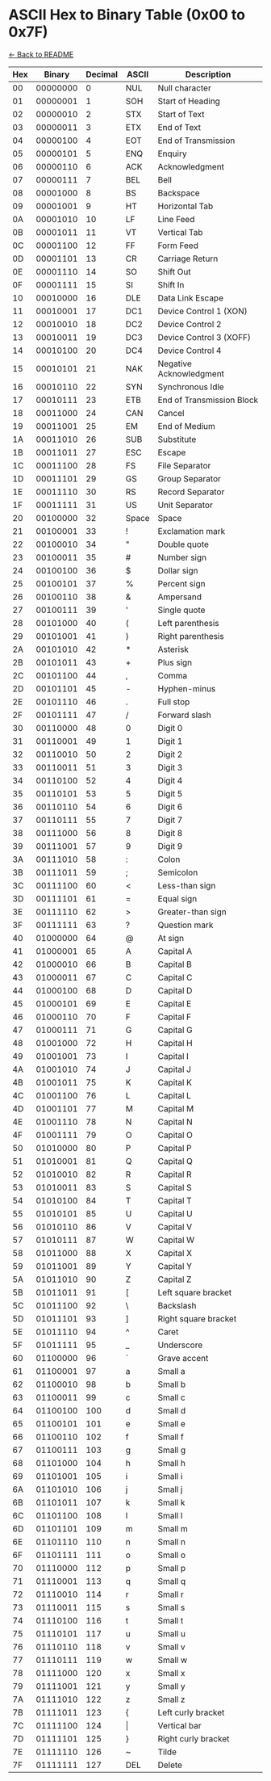 # ASCII Hex to Binary Table (0x00 to 0x7F)

[← Back to README](../../README.md)

| Hex | Binary   | Decimal | ASCII | Description               |
| --- | -------- | ------- | ----- | ------------------------- |
| 00  | 00000000 | 0       | NUL   | Null character            |
| 01  | 00000001 | 1       | SOH   | Start of Heading          |
| 02  | 00000010 | 2       | STX   | Start of Text             |
| 03  | 00000011 | 3       | ETX   | End of Text               |
| 04  | 00000100 | 4       | EOT   | End of Transmission       |
| 05  | 00000101 | 5       | ENQ   | Enquiry                   |
| 06  | 00000110 | 6       | ACK   | Acknowledgment            |
| 07  | 00000111 | 7       | BEL   | Bell                      |
| 08  | 00001000 | 8       | BS    | Backspace                 |
| 09  | 00001001 | 9       | HT    | Horizontal Tab            |
| 0A  | 00001010 | 10      | LF    | Line Feed                 |
| 0B  | 00001011 | 11      | VT    | Vertical Tab              |
| 0C  | 00001100 | 12      | FF    | Form Feed                 |
| 0D  | 00001101 | 13      | CR    | Carriage Return           |
| 0E  | 00001110 | 14      | SO    | Shift Out                 |
| 0F  | 00001111 | 15      | SI    | Shift In                  |
| 10  | 00010000 | 16      | DLE   | Data Link Escape          |
| 11  | 00010001 | 17      | DC1   | Device Control 1 (XON)    |
| 12  | 00010010 | 18      | DC2   | Device Control 2          |
| 13  | 00010011 | 19      | DC3   | Device Control 3 (XOFF)   |
| 14  | 00010100 | 20      | DC4   | Device Control 4          |
| 15  | 00010101 | 21      | NAK   | Negative Acknowledgment   |
| 16  | 00010110 | 22      | SYN   | Synchronous Idle          |
| 17  | 00010111 | 23      | ETB   | End of Transmission Block |
| 18  | 00011000 | 24      | CAN   | Cancel                    |
| 19  | 00011001 | 25      | EM    | End of Medium             |
| 1A  | 00011010 | 26      | SUB   | Substitute                |
| 1B  | 00011011 | 27      | ESC   | Escape                    |
| 1C  | 00011100 | 28      | FS    | File Separator            |
| 1D  | 00011101 | 29      | GS    | Group Separator           |
| 1E  | 00011110 | 30      | RS    | Record Separator          |
| 1F  | 00011111 | 31      | US    | Unit Separator            |
| 20  | 00100000 | 32      | Space | Space                     |
| 21  | 00100001 | 33      | !     | Exclamation mark          |
| 22  | 00100010 | 34      | "     | Double quote              |
| 23  | 00100011 | 35      | #     | Number sign               |
| 24  | 00100100 | 36      | $     | Dollar sign               |
| 25  | 00100101 | 37      | %     | Percent sign              |
| 26  | 00100110 | 38      | &     | Ampersand                 |
| 27  | 00100111 | 39      | '     | Single quote              |
| 28  | 00101000 | 40      | (     | Left parenthesis          |
| 29  | 00101001 | 41      | )     | Right parenthesis         |
| 2A  | 00101010 | 42      | \*    | Asterisk                  |
| 2B  | 00101011 | 43      | +     | Plus sign                 |
| 2C  | 00101100 | 44      | ,     | Comma                     |
| 2D  | 00101101 | 45      | -     | Hyphen-minus              |
| 2E  | 00101110 | 46      | .     | Full stop                 |
| 2F  | 00101111 | 47      | /     | Forward slash             |
| 30  | 00110000 | 48      | 0     | Digit 0                   |
| 31  | 00110001 | 49      | 1     | Digit 1                   |
| 32  | 00110010 | 50      | 2     | Digit 2                   |
| 33  | 00110011 | 51      | 3     | Digit 3                   |
| 34  | 00110100 | 52      | 4     | Digit 4                   |
| 35  | 00110101 | 53      | 5     | Digit 5                   |
| 36  | 00110110 | 54      | 6     | Digit 6                   |
| 37  | 00110111 | 55      | 7     | Digit 7                   |
| 38  | 00111000 | 56      | 8     | Digit 8                   |
| 39  | 00111001 | 57      | 9     | Digit 9                   |
| 3A  | 00111010 | 58      | :     | Colon                     |
| 3B  | 00111011 | 59      | ;     | Semicolon                 |
| 3C  | 00111100 | 60      | <     | Less-than sign            |
| 3D  | 00111101 | 61      | =     | Equal sign                |
| 3E  | 00111110 | 62      | >     | Greater-than sign         |
| 3F  | 00111111 | 63      | ?     | Question mark             |
| 40  | 01000000 | 64      | @     | At sign                   |
| 41  | 01000001 | 65      | A     | Capital A                 |
| 42  | 01000010 | 66      | B     | Capital B                 |
| 43  | 01000011 | 67      | C     | Capital C                 |
| 44  | 01000100 | 68      | D     | Capital D                 |
| 45  | 01000101 | 69      | E     | Capital E                 |
| 46  | 01000110 | 70      | F     | Capital F                 |
| 47  | 01000111 | 71      | G     | Capital G                 |
| 48  | 01001000 | 72      | H     | Capital H                 |
| 49  | 01001001 | 73      | I     | Capital I                 |
| 4A  | 01001010 | 74      | J     | Capital J                 |
| 4B  | 01001011 | 75      | K     | Capital K                 |
| 4C  | 01001100 | 76      | L     | Capital L                 |
| 4D  | 01001101 | 77      | M     | Capital M                 |
| 4E  | 01001110 | 78      | N     | Capital N                 |
| 4F  | 01001111 | 79      | O     | Capital O                 |
| 50  | 01010000 | 80      | P     | Capital P                 |
| 51  | 01010001 | 81      | Q     | Capital Q                 |
| 52  | 01010010 | 82      | R     | Capital R                 |
| 53  | 01010011 | 83      | S     | Capital S                 |
| 54  | 01010100 | 84      | T     | Capital T                 |
| 55  | 01010101 | 85      | U     | Capital U                 |
| 56  | 01010110 | 86      | V     | Capital V                 |
| 57  | 01010111 | 87      | W     | Capital W                 |
| 58  | 01011000 | 88      | X     | Capital X                 |
| 59  | 01011001 | 89      | Y     | Capital Y                 |
| 5A  | 01011010 | 90      | Z     | Capital Z                 |
| 5B  | 01011011 | 91      | [     | Left square bracket       |
| 5C  | 01011100 | 92      | \     | Backslash                 |
| 5D  | 01011101 | 93      | ]     | Right square bracket      |
| 5E  | 01011110 | 94      | ^     | Caret                     |
| 5F  | 01011111 | 95      | \_    | Underscore                |
| 60  | 01100000 | 96      | `     | Grave accent              |
| 61  | 01100001 | 97      | a     | Small a                   |
| 62  | 01100010 | 98      | b     | Small b                   |
| 63  | 01100011 | 99      | c     | Small c                   |
| 64  | 01100100 | 100     | d     | Small d                   |
| 65  | 01100101 | 101     | e     | Small e                   |
| 66  | 01100110 | 102     | f     | Small f                   |
| 67  | 01100111 | 103     | g     | Small g                   |
| 68  | 01101000 | 104     | h     | Small h                   |
| 69  | 01101001 | 105     | i     | Small i                   |
| 6A  | 01101010 | 106     | j     | Small j                   |
| 6B  | 01101011 | 107     | k     | Small k                   |
| 6C  | 01101100 | 108     | l     | Small l                   |
| 6D  | 01101101 | 109     | m     | Small m                   |
| 6E  | 01101110 | 110     | n     | Small n                   |
| 6F  | 01101111 | 111     | o     | Small o                   |
| 70  | 01110000 | 112     | p     | Small p                   |
| 71  | 01110001 | 113     | q     | Small q                   |
| 72  | 01110010 | 114     | r     | Small r                   |
| 73  | 01110011 | 115     | s     | Small s                   |
| 74  | 01110100 | 116     | t     | Small t                   |
| 75  | 01110101 | 117     | u     | Small u                   |
| 76  | 01110110 | 118     | v     | Small v                   |
| 77  | 01110111 | 119     | w     | Small w                   |
| 78  | 01111000 | 120     | x     | Small x                   |
| 79  | 01111001 | 121     | y     | Small y                   |
| 7A  | 01111010 | 122     | z     | Small z                   |
| 7B  | 01111011 | 123     | {     | Left curly bracket        |
| 7C  | 01111100 | 124     | \|    | Vertical bar              |
| 7D  | 01111101 | 125     | }     | Right curly bracket       |
| 7E  | 01111110 | 126     | ~     | Tilde                     |
| 7F  | 01111111 | 127     | DEL   | Delete                    |
